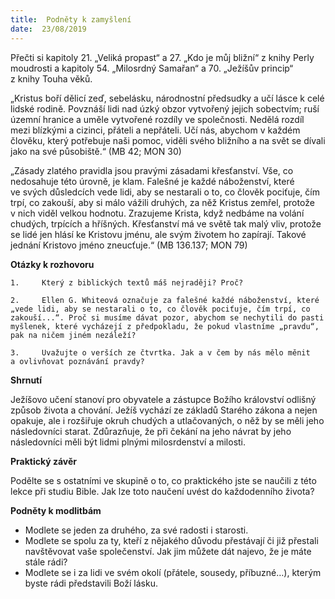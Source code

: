 ```yaml
---
title:  Podněty k zamyšlení
date:  23/08/2019
---
```


Přečti si kapitoly 21. „Veliká propast“ a 27. „Kdo je můj bližní“ z knihy Perly moudrosti a kapitoly 54. „Milosrdný Samařan“ a 70. „Ježíšův princip“ z knihy Touha věků.

„Kristus boří dělicí zeď, sebelásku, národnostní předsudky a učí lásce k celé lidské rodině. Povznáší lidi nad úzký obzor vytvořený jejich sobectvím; ruší územní hranice a uměle vytvořené rozdíly ve společnosti. Nedělá rozdíl mezi blízkými a cizinci, přáteli a nepřáteli. Učí nás, abychom v každém člověku, který potřebuje naši pomoc, viděli svého bližního a na svět se dívali jako na své působiště.“ (MB 42; MON 30)

„Zásady zlatého pravidla jsou pravými zásadami křesťanství. Vše, co nedosahuje této úrovně, je klam. Falešné je každé náboženství, které ve svých důsledcích vede lidi, aby se nestarali o to, co člověk pociťuje, čím trpí, co zakouší, aby si málo vážili druhých, za něž Kristus zemřel, protože v nich viděl velkou hodnotu. Zrazujeme Krista, když nedbáme na volání chudých, trpících a hříšných. Křesťanství má ve světě tak malý vliv, protože se lidé jen hlásí ke Kristovu jménu, ale svým životem ho zapírají. Takové jednání Kristovo jméno zneucťuje.“ (MB 136.137; MON 79)

**Otázky k rozhovoru**

`1. 	Který z biblických textů máš nejraději? Proč?`

`2. 	Ellen G. Whiteová označuje za falešné každé náboženství, které „vede lidi, aby se nestarali o to, co člověk pociťuje, čím trpí, co zakouší...“. Proč si musíme dávat pozor, abychom se nechytili do pasti myšlenek, které vycházejí z předpokladu, že pokud vlastníme „pravdu“, pak na ničem jiném nezáleží?`

`3. 	Uvažujte o verších ze čtvrtka. Jak a v čem by nás mělo měnit a ovlivňovat poznávání pravdy?`

**Shrnutí**

Ježíšovo učení stanoví pro obyvatele a zástupce Božího království odlišný způsob života a chování. Ježíš vychází ze základů Starého zákona a nejen opakuje, ale i rozšiřuje okruh chudých a utlačovaných, o něž by se měli jeho následovníci starat. Zdůrazňuje, že při čekání na jeho návrat by jeho následovníci měli být lidmi plnými milosrdenství a milosti.

**Praktický závěr**

Podělte se s ostatními ve skupině o to, co praktického jste se naučili z této lekce při studiu Bible. Jak lze toto naučení uvést do každodenního života?

**Podněty k modlitbám**

- Modlete se jeden za druhého, za své radosti i starosti.
- Modlete se spolu za ty, kteří z nějakého důvodu přestávají či již přestali navštěvovat vaše společenství. Jak jim můžete dát najevo, že je máte stále rádi?
- Modlete se i za lidi ve svém okolí (přátele, sousedy, příbuzné…), kterým byste rádi představili Boží lásku.